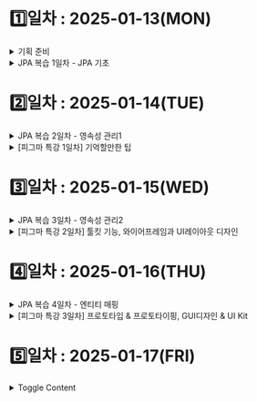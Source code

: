 # 1️⃣일차 : 2025-01-13(MON)
<details>
  <summary>기획 준비</summary>

# 💡 비대면 면접 메이트

국내·외 기업의 취업 면접을 **비대면**으로 효율적으로 준비할 수 있는 서비스입니다.  
면접 스터디원 간 피드백을 간편하게 주고받을 수 있으며, **라이브 코딩 및 알고리즘** 문제 풀이 기능을 통해 **기술 면접**까지 대비할 수 있습니다.  

---

## 문제 상황

1. **국내 대기업 취업 준비 중인 지원자**  
   - 지방 거주로 인해 면접 스터디를 구하기 어려움  
   - 비대면 스터디 참여 시, 스터디원들이 대면 스터디에 비해 소극적이라고 느낌  
   - 스터디원 간 피드백 과정이 비효율적임

2. **해외 글로벌 IT 기업 취업 준비 중인 지원자**  
   - 영어로 자신의 생각을 명확히 표현하기 어려움  
   - 글로벌 면접에서 기대되는 태도와 답변 방식에 대한 정보 부족  
   - 라이브 코딩, 알고리즘 인터뷰에 대한 경험 부족  

---

## 핵심 기능

### 1. 비대면 면접 스터디
- **스터디 모집 및 매칭**  
  - 직무, 기술 스택, 경험 등 조건에 따라 그룹 생성  
- **피드백 관리**  
  - 채점 템플릿 제공: 스터디원들이 면접관 역할을 하며 객관적으로 평가  
  - 답변 텍스트화 & 코멘트 추가: 실시간 답변을 텍스트로 기록하고, 코멘트를 달아 피드백  
  - 피드백 취합 & 요약: AI가 여러 피드백을 자동으로 취합하여 개선점 요약  
- **영상 녹화 & 리뷰**  
  - 개인 면접 영상을 녹화 후, 비언어적 요소(표정, 시선, 제스처)까지 분석 가능  

### 2. 라이브 코딩 및 알고리즘 인터뷰 대비
- **Web IDE 제공**  
  - 온라인 상에서 알고리즘 문제(자료구조 구현, 알고리즘 풀이 등)를 연습  
- **풀이 과정 텍스트화**  
  - 풀이 과정 및 설명을 자동으로 텍스트화하여 시간대별 기록  
  - 자신의 논리 전개 흐름을 파악하고 피드백  
- **풀이 과정 설명 연습**  
  - 문제 해결 전략과 접근 방법을 연습할 수 있도록 가이드 제공  

### 3. 기출 질문 연습
- **질문당 답변 시간 측정**  
  - 면접과 유사한 환경에서 실전 감각 익히기  
- **AI 기반 답변 평가**  
  - 답변 논리성, 발음, 표현력 등 다각적인 분석  
- **답변 저장 & 비교**  
  - 이전 답변과 현재 답변을 비교하여 발전 상황 확인 가능  

---

## 유저 시나리오

### 국내 대기업 취업 준비 중인 지원자
1. **면접 대비 비대면 스터디 모집**  
   - “백엔드 개발자”, “Java/Spring Boot”, “신입/1년 경력” 조건으로 스터디 생성  
2. **스터디원들과 모의 면접 진행**  
   - 스터디원들이 돌아가며 면접관 및 지원자 역할을 수행  
   - 면접관 역할을 맡은 사람이 실시간으로 답변 텍스트화 및 코멘트 추가  
   - 면접 종료 후, AI가 스터디원 피드백을 종합하여 개선점 요약 (예: “말이 조금 빠르고, 논리적 흐름이 다소 부족함”)  
3. **면접 영상 리뷰**  
   - 녹화된 영상을 시청하며 표정, 시선 처리 등 비언어적 요소 확인  
   - AI 피드백을 통해 개선 포인트 파악 (예: “카메라 응시 빈도 낮음, 미소 부족”)  

### 해외 글로벌 IT 기업 취업 준비 중인 지원자
1. **비대면 면접 일정 확정**  
   - 글로벌 IT 기업에서 비대면 면접 일정 통보  
   - 영어 면접 대비를 위해 체계적 연습 필요  
2. **기출 질문 연습**  
   - “Tell me about yourself”, “Explain a complex project” 등 글로벌 기업 질문 연습  
   - AI 평가 및 피드백 예시  
     - 발음 명료성: 3/5 (발음을 천천히 하고, 강세 정확도 높이기)  
     - 답변 논리성: 4/5 (구체적 예시와 결과 추가 필요)  
   - 이전 답변과 비교해 점차 발전 과정을 추적  
3. **라이브 코딩 연습**  
   - Web IDE에서 “Two Sum”, “Binary Tree Traversal” 등 알고리즘 문제 풀이  
   - 풀이 과정 설명을 연습하며, 논리적 사고 흐름을 정리  
4. **최종 면접 대비**  
   - 기출 질문, 라이브 코딩 연습 결과와 AI 피드백을 토대로 보완  
   - 면접 당일, 자신감 있고 명확한 의사소통을 목표로 준비  

---
</details>

<details>
  <summary>JPA 복습 1일차 - JPA 기초 </summary>

### 객체 매핑
![image.png](./image.png)
- 매핑 정보를 표시하는 어노테이션 사용
    - @Entity, @id, @Column
### persistence.xml

- JPA 설정 정보
- META-INF/persistence.xml 클래스 패스 경로에 있으면 별도의 설정 없이 JPA가 인식함
- 일반적으로 영속성 유닛 (persistence-unit)은 연결할 데이터베이스당 하나 등록

<aside>
➕ 스프링 부트 사용 시 application.yml 사용

</aside>

### 데이터베이스 방언

- 방언 (dialect) : SQL 표준을 지키지 않거나 특정 데이터베이스만의 고유한 기능
- 특정 데이터베이스에 의존적인 SQL은 데이터베이스 방언이 처리해 줌 → 데이터베이스가 변경되어도 애플리케이션 코드 변경없이 데이터베이스 방언만 교체하면 됨

## 엔티티 매니저 설정


1. 엔티티 매니저 팩토리 생성
    
    ```java
    import javax.persistence.*;
    
    EntityManagerFactory emf = Persistence.createEntityManagerFactory("jpabook");
    ```
    
    - persistence.xml의 설정 정보를 사용해서 엔티티 매니저 팩토리 생성
        - "jpabook"과 같은 이름을 기준으로 영속성 유닛 (persistence-unit) 찾아아서 엔티티 매니저 팩토리 생성
    - JPA를 동작시키기 위한 기반 객체 생성 + JPA 구현체에 따라서 데이터베이스 커넥션 풀도 생성 → 엔티티 매니저 팩토리 **생성 비용 아주 큼**
        - 애플리케이션 전체에서 한 번만 생성하고 공유해서 사용
2. 엔티티 매니저 생성
    
    ```java
    EntityManager em = emf.createEntityManager();
    ```
    
    - 엔티티 팩토리 매니저에서 엔티티 매니저 생성
    - JPA의 기능 대부분을 엔티티 매니저가 제공
        - 엔티티를 데이터베이스에 CRUD
        - 내부에 데이터소스(데이터베이스 커넥션)을 유지하면서 데이터베이스와 통신
    - 엔티티 매니저는 데이터베이스 커넥션과 밀접한 관계가 있으므로 스레드간에 공유하거나 재사용 하면 안됨
3. 종료
    - 사용이 끝난 엔티티 매니저는 반드시 종료
    - 엔티티 매니저 팩토리도 종료
    
    ```java
    em.close(); 
    emf.close();
    ```
    

## 트랜잭션 관리

- JPA를 사용하면 항상 트랜잭션 안에서 데이터를 변경해야함
    - 아니면 예외 발생

```java
EntityTransaction tx = em.getTransaction();     
try {
				tx.begin(); //트랜잭션 시작
        logic(em);  //비즈니스 로직
        tx.commit();//트랜잭션 커밋
} catch (Exception e) {
        tx.rollback(); //트랜잭션 롤백
}
```

## 비즈니스 로직

```java
public interface EntityManager {
    void persist(Object var1);
    
    void remove(Object var1);

    <T> T find(Class<T> var1, Object var2);
    
    ...
}
```

- **등록** `em.persist()`
- **수정** `JPA가 추적`
- **삭제** `em.remove()`
- **조회** `em.find()`
    - 검색 쿼리?
        - 테이블이 아닌 엔티티 객체를 대상을 검색하려면 데이터베이스의 모든 데이터를 애플리케이션으로 불러와서 엔티티 객체로 변경 후 검색해야함 → 불가능
        - 필요한 데이터만 데이터베이스에서 불러오려면 SQL 사용해야함 → JPQL 사용

## JPQL

- JPA가 제공하는 SQL을 추상화한 객체지향 쿼리 언어
- SQL 문법과 거의 유사
- SQL과의 차이점

| JPQL                                                          | SQL                                                     |
| ------------------------------------------------------------- | ------------------------------------------------------- |
| 엔티티 객체를 대상으로 쿼리함 (클래스와 필드를 대상으로 쿼리함)<br>데이터베이스 테이블 전혀 알지 못함 | 데이터베이스 테이블을 대상으로 쿼리함                 |
| 대소문자 명확히 구분함                                        | 관례상 대소문자를 구분하지 않고 사용하는 경우 많음     |

</details>


# 2️⃣일차 : 2025-01-14(TUE)
<details>
  <summary>JPA 복습 2일차 - 영속성 관리1</summary>

# 1. 엔티티 매니저 팩토리와 엔티티 매니저

### 엔티티 매니저 팩토리

- 생성 비용 큼
- 여러 스레드가 동시에 접근해도 안전하므로 서로 다른 스레드 간에 공유 가능
- 하이버네이트를 포함한 JPA 구현체들은 EntityManagerFactory 생성할 때 커넥션 풀 만듦 (J2SE환경)

### 엔티티 매니저

- 여러 스레드가 동시에 접근하면 동시성 문제 발생
- 데이터베이스 연결이 필요한 시점까지 커넥션을 얻지 않는다.
    - 보통 트랜잭션 시작할 때 커넥션 획득

# 2. 영속성 컨텍스트란?

### 영속성 컨텍스트(persistence context)

> 엔티티를 영구 저장하는 환경
> 
- 엔티티 매니저로 엔티티를 저장하거나 조회하면 엔티티 매니저는 영속성 컨텍스트에 엔티티를 보관하고 관리함
- 영속성 컨텍스트는 엔티티 매니저를 생성할 때 하나 만들어짐
- 엔티티 매니저를 통해 영속성 컨텍스트 접근, 관리 가능
- 여러 엔티티 매니저가 같은 영속성 컨텍스트에 접근할 수도 있다

# 3. 엔티티의 생명주기


### 엔티티의 상태

- **비영속(new/transient)** : 영속성 컨텍스트와 전혀 관계가 없는 상태
    - 객체 생성, 순수한 객체 상태
    - 영속성 컨텍스트나 데이터베이스와는 전형 관련 없음
- **영속(managed)** : 영속성 컨텍스트에 저장된 상태
    - 엔티티 매니저를 통해 저장(persist), 조회(find), JPQL 사용해서 조회한 엔티티
    - 영속성 컨텍스트에 의해 관리
- **준영속(detached)** : 영속성 컨텍스트에 저장되었다가 분리된 상태
    - 엔티티 매니저를 통해 detach, close, clear
    - 관리하던 영속 상태의 엔티티를 영속성 컨텍스트가 관리하지 않으면 준영속 상태가 됨
- **삭제(removed)** : 삭제된 상태
    - 엔티티를 영속성 컨텍스트와 데이터베이스에서 삭제

# 4. 영속성 컨텍스트의 특징

- 영속성 컨텍스트와 식별자 값
    - 영속성 컨텍스트는 엔티티를 식별자 값(@id)으로 구분
    - 영속 상태는 식별자 값이 반드시 존재
- 영속성 컨텍스트와 데이터베이스 저장
    - JPA는 보통 트랜잭션을 커밋하는 순간 영속성 컨텍스트에 새로 저장된 엔티티를 데이터베이스에 반영 (플러시)
- 영속성 컨텍스트가 엔티티를 관리할 때의 장점
    - 1차 캐시
    - 동일성 보장
    - 트랜잭션을 지원하는 쓰기 지연
    - 변경 감지
    - 지연 로딩

## 4.1 엔티티 조회

### 1차 캐시 `장점1`

- 영속성 컨텍스트 내부의 캐시
- 영속상태의 엔티티는 모두 1차 캐시에 저장됨
- Map<식별자 값, 엔티티 인스턴스> 형태로 저장한다고 생각하면 됨
- 식별자 값은 데이터베이스 기본 키와 매핑되어 있으므로 영속성 컨텍스트에서 데이터를 저장하고 조회하는 모든 기준은 데이터베이스 기본 키 값이다.
- **성능상 이점 보장**
    - 예시) em.find()
        1. **1차 캐시에서 엔티티 조회**
            1. 1차 캐시에 있으면 → 4
            2. 1차 캐시에 없으면 → 2
        2. 데이터베이스를 조회해서 엔티티를 생성
        3. 1차 캐시에 저장
        4. 영속 상태의 엔티티 반환

### 영속 엔티티의 동일성 보장 `장점2`

- 식별자가 같은 엔티티 인스턴스를 조회하면 1차 캐시에 있는 같은 엔티티 인스턴스를 조회하므로 `a == b` 는 참이다.

<aside>
➕ JPA는 1차 캐시를 통해 반복 가능한 읽기 (REPEATABLE READ) 등급의 트랜잭션 격리 수준을 데이터베이스가 아닌 애플리케이션 차원에서 제공한다는 장점이 있다

</aside>

## 4.2 엔티티 등록

### 트랜잭션을 지원하는 쓰기 지연(transactional write-behind) `장점3`

- 트랜잭션을 커밋하기 직전까지 내부 쿼리 저장소에 쿼리를 모아두었다가 커밋할 때 모아둔 쿼리를 데이터베이스에 보냄
- 트랜잭션을 커밋하면
    1. 엔티티 매니저는 우선 영속성 컨텍스트를 플러시한다
        - **플러시(flush) : 영속성 컨텍스트의 변경 내용을 데이터베이스에 동기화하는 작업**
        - 쓰기 지연 SQL 저장소에 모인 쿼리를 데이터베이스에 보낸다
    2. 실제 데이터 베이스 트랜잭션을 커밋함

    
- 트랜잭션을 지원하는 쓰기 지연 가능한 이유? : 데이터 베이스에 쿼리를 바로 전달해도 트랜잭션을 커밋하지 않으면 소용 없음. 즉 커밋 직전에만 데이터베이스에 SQL을 전달하면 됨
- 쓰기 지연 이용해서 성능 최적화 가능

## 4.3 엔티티 수정

### 변경 감지(dirty checking) `장점4`

> 엔티티의 변경사항을 데이터베이스에 자동으로 반영하는 기능
> 
- JPA는 엔티티를 영속성 컨텍스트에 보관할 때, 최초 상태를 복사해서 저장해둠 (**스냅샷**)
- 플러시 시점에 스냅샷과 엔티티를 비교해서 변경된 엔티티를 찾는다.
- 변경 감지 로직
    1. 트랜잭션을 커밋하면 엔티티 매니저 내부에서 플러시 호출
    2. 엔티티와 스냅샷을 비교해서 변경된 엔티티를 찾는다
    3. 변경된 엔티티가 있으며 수정 쿼리를 생성해서 쓰기 지연 SQL 저장소에 보낸다
    4. 쓰기 지연 저장소의 SQL을 데이터베이스에 보낸다
    5. 데이터베이스 트랜잭션 커밋
    ![image-1.png](./image-1.png)
    
    
- 변경 감지는 영속성 컨텍스트가 관리하는 영속 상태의 엔티티에만 적용된다
- JPA의 기본 전략은 엔티티의 모든 필드 업데이트
    - 장점
        - 모든 필드를 사용하면 수정 쿼리가 항상 같으므로 애플리케이션 로딩 시점에 수정 쿼리를 미리 생성해두고 재사용 가능
        - 데이터베이스는 이전에 한 번 파싱된 쿼리 재사용 가능
    - 단점
        - 데이터베이스에 보내는 데이터 전송량이 증가
    - 필드가 많거나 저장되는 내용이 너무 크면 동적으로 UPDATE SQL 생성하는 전략 (`@DynamicUpdate`) 사용하면 됨

<aside>
➕ 상황에 따라 다르지만 컬럼이 대략 30개 이상 되면 정적 수정 쿼리보다 동적 수정 쿼리가 빠름

- 한 테이블에 컬럼이 30개 이상 된다는 것은 테이블 설계상 책임이 적절하게 분리되지 않았을 가능성이 높음
</aside>

## 4.3 엔티티 삭제

- 엔티티를 삭제하려면 1. 삭제 대상 엔티티 조회 2. em.remove()
- em.remove()를 호출하는 순간 엔티티는 영속성 컨텍스트에서 제거됨
- 삭제된 엔티티는 재사용하지말고 자연스럽게 가비지 컬렉션의 대상이 되도록 두는 것이 좋다
</details>

<details>
  <summary>[피그마 특강 1일차] 기억할만한 팁</summary>

  ## 1. 피그마 파일 Thumbnail 설정 방법
- **Frame**에서 우클릭 → `Set as thumbnail` 선택
- 해당 Frame이 파일의 Thumbnail로 설정됨, 반영되는 데 딜레이 있음

---

## 2. 댓글(Comment) 남기기
- **@멤버이름**으로 멤버를 지정하면 해당 멤버에게 알림 전송 가능
- **주의사항**: 멤버를 지정하지 않을 경우, **모든 멤버에게 이메일로 알림 전송**

## 3. 피그마 파일 옮기기
- `Drafts` ↔ `Project` 간 **드래그 앤 드롭**으로 파일 이동 가능
- 작업하면서 흐름 끊기지 않고 파일 이동시키고 싶으면? : 피그마 작업 화면에서 파일명 우측 드롭다운 클릭 -> move

## 4. 피그마 히스토리 기능
- 파일명 우측 드롭다운 -> Show version history
- history 버전으로 묶어두는 것 가능

</details>

# 3️⃣일차 : 2025-01-15(WED)

<details>
  <summary>JPA 복습 3일차 - 영속성 관리2</summary>

# 5. 플러시

> 영속성 컨텍스트의 변경 내용을 데이터베이스에 동기화하는 작업
> 

### 영속성 컨텍스트를 플러시하는 방법

- **em.flush() 직접 호출**
    - 엔티티 매니저의 flush() 메소드 직접 호출해서 영속성 컨텍스트를 강제 플러시
- **트랜잭션 커밋 시 플러시가 자동 호출**
    - 트랜잭션을 커밋하기 전에 꼭 플러시를 호출해서 영속성 컨텍스트의 변경 내용을 데이터베이스에 반영함
- **JPQL 쿼리 실행 시 플러시가 자동 호출**
    - JPQL은 SQL로 변환되어 데이터베이스에서 엔티티를 조회한다 → 영속성 컨텍스트의 변경 내용을 데이터베이스에 반영해야 JPQL이 정상적인 데이터 조회 가능

## 5.1 플러시 모드 옵션

- FlushModeType.AUTO : 커밋이나 쿼리를 실행할 때 플러시(기본값)
- FlushModeType.COMMIT : 커밋할 때만 플러시

# 6 준영속

## 6.1 엔티티를 준영속 상태로 전환 : detach()

- 특정 엔티티를 준영속 상태로 만듦
- ①1차 캐시부터 ② 쓰기 지연 SQL 저장소까지 해당 엔티티를 관리하기 위한 모든 정보 제거

## 6.2 영속성 컨텍스트 초기화 : clear()

- 영속성 컨텍스트를 초기화해서 해당 영속성 컨텍스트의 모든 엔티티를 준영속 상태로 만듦
- 영속성 컨텍스트를 제거하고 새로 만든 것과 같음

## 6.3 영속성 컨텍스트 종료 : close()

- 영속성 컨텍스트를 종료하면 해당 영속성 컨텍스트의 모든 엔티티는 준영속 상태가 됨
- 주로 영속성 컨텍스트가 종료되면서 준영속 상태가 되는 경우가 많음

## 6.4 준영속 상태의 특징

### 거의 비영속 상태에 가깝다

- 1차 캐시, 쓰기 지연, 변경 감지, 지연 로딩을 포함한 영속성 컨텍스트가 제공하는 어떠한 기능도 동작하지 않음

### 식별자 값을 가지고 있다

- 이미 한 번 영속 상태였으므로 반드시 식별자 값을 가지고 있음

### 지연로딩을 할 수 없다

- LAZY LOADING : 실제 객체 대신 프록시 객체를 로딩해두고 해당 객체를 실제 사용할 때 영속성 컨텍스트를 통해 데이터를 불러오는 방법
- 지연 로딩 시 문제 발생

## 6.5 병합: merge()

### 준영속 병합

- 준영속 상태 → 영속 상태
- 새로운 영속 상태의 엔티티 반환
    - merge에 넘겨준 엔티티가 준영속 상태에서 영속 상태로 변경되는 것은 아니고 새로운 영속 상태의 엔티티를 반환하는 것임
- merge() 로직
    1. 파라미터로 넘어온 준영속 엔티티의 식별자 값으로 1차 캐시에서 엔티티를 조회
        
        2-1 만약 1차 캐시에 엔티티가 없으면 데이터베이스에서 엔티티를 조회하고 1차 캐시에 저장
        
    2. 조회한 영속 엔티티에 파라미터로 넘어온 준영속 엔티티의 값을 채워 넣음
    3. 영속 엔티티 반환
    
    ![image-2.png](./image-2.png)
    
- 준영속 엔티티를 참조하던 변수를 영속 엔티티를 참조하도록 변경하는 것이 안전
    
    ```java
    memebr = em2.merge(member)
    ```
    

### 비영속 병합

- 비영속 상태 → 영속 상태
- merge() 로직
    1. 파라미터로 넘어온 준영속 엔티티의 식별자 값으로 1차 캐시에서 엔티티를 조회
        
        2-1 만약 1차 캐시에 엔티티가 없으면 데이터베이스에서 엔티티를 조회 → 엔티티 발견 못함, , 새로운 엔티티 생성
        
    2. 조회한 영속 엔티티에 파라미터로 넘어온 준영속 엔티티의 값을 채워 넣음
    3. 영속 엔티티 반환

<aside>
💡 persist(), merge() 둘 다 비영속 → 영속 가능한데 왜 persist()를 쓰는가?

- inserting 할 때 persist가 더 효율적. 불필요한 select문 안씀
- 원본 객체 복사 안함
- merge()보다 문법적 실수 가능성 낮음

</aside>


</details>

<details>
  <summary>[피그마 특강 2일차] 툴킷 기능, 와이어프레임과 UI레이아웃 디자인 </summary>

## 🛠️ **1. 툴킷 기능**
- `ready for dev` 
  - 디자인 완료 후 개발 시작 가능하다는 표시.

- `auto layout`
  - 자동 레이아웃을 잘 설정하면 코드 값이 잘 나옴.

- `annotate`
  - 줄자 기능: 간격을 마킹할 때 사용.  
  - 장점: dev 모드에서 표시한 것이 dev 모드를 벗어나면 보이지 않음.

- 단축키
  - `Shift + 1` → 전체 보기.
  - `Shift + 2` → 선택한 요소 꽉 차게 보기.
  - `Shift + Ctrl + O` → 레이어 아웃라인 보기.

---

## 🖼️ **2. 프레임의 역할**
- 프레임은 **틀** 역할로 모든 요소를 담는 **컨테이너** 역할을 함.
  - 화면 크기 지정: 모바일/웹 등 화면의 크기를 지정할 때 프레임 사용.
  - 기능 동작: 레이아웃 그리드, 오토 레이아웃, 프로토타이핑 등은 프레임에서만 동작.

- 프레임의 종류
  - **최상위 프레임 (Top-level Frame)**  
    - 프로토타이핑의 화면 단위로 사용됨.
  - **네스티드 프레임 (Nested Frame)**  
    - 프레임 안에 또 다른 프레임으로 구성.
    - 부모, 자식, 형제 관계로 관리 가능.

- 그룹과의 차이점
  - 프레임은 추가 기능(레이아웃 그리드, 오토 레이아웃 등)이 동작.
  - 그룹은 단순히 요소를 묶는 기능만 제공.

---

## 📏 **3. 디지털 화면 단위와 개념**
- dp(밀도 독립 픽셀)의 등장 배경
  - 디스플레이 발전으로 물리적 공간에 더 많은 픽셀을 넣을 수 있게 됨.
  - 동일한 1픽셀이라도 디바이스에 따라 크기 차이가 발생.

- DPI (Dot Per Inch)
  - 1인치에 들어가는 픽셀 수를 나타내는 단위.

---

## 🎨 **4. 아이콘 제작**
- Boolean 연산 (Union, Subtract, Intersect, Exclude)
  - 다양한 도형을 결합/제거하는 방법.
  ![image-3.png](./image-3.png)
- Union vs. Group
  - 🔗 Union
    - 여러 도형을 하나의 벡터로 결합.
    - 개별 도형의 편집은 제한되지만, 크기 조정 시 품질 유지.
  - 🔳 Group
    - 도형을 묶어 정렬/이동 시 편리.
    - 개별 도형 수정 가능.

---

## 🧑‍🎨 **5. 디자인 감각 키우기**
- 여러 앱 설치 후 Figma로 레이아웃 따라 만들어보기.
- 디자인을 분석하고 비슷하게 재현하는 연습.

---

## 🖌️ **6. Figma 아이콘 관련 팁**
- 멀티플레이어 커서 
  - `View → Multiplayer Cursors`에서 끄고 켜기 가능.

- 아이콘 다운로드
  - [Google Fonts Icons](https://fonts.google.com/icons)에서 활용 가능.

---
</details>


# 4️⃣일차 : 2025-01-16(THU)

<details>
  <summary>JPA 복습 4일차 - 엔티티 매핑 </summary>

  # 1. @Entity

- JPA를 사용해서 테이블과 매핑할 클래스 지정
- name을 설정하지 않으면 클래스 이름 그대로 사용
- @Entity 적용 시 주의 사항
    - 기본 생성자는 필수(파라미터가 없는 public 또는 protected 생성자)
        - JPA가 엔티티 객체 생성할 때 사용함
    - final 클래스, enum, interface, inner 클래스에는 사용할 수 없다
    - 저장할 필드에 final을 사용하면 안된다.

# 2. @Table

- 엔티티와 매핑할 테이블 지정
- @Table 어노테이션 생략 시 엔티티 이름을 테이블 이름으로 사용

# 3. 다양한 매핑 사용

- @Enumerated : enum 타입 매핑
- @Temporal : 날짜 타입 매핑
- @Lob : CLOB, BLOB 타입 매핑

# 4. 데이터베이스 스키마 자동 생성

- JPA는 매핑 정보와 데이터베이스 방언을 사용해서  데이터베이스 스키마 자동으로 생성하는 기능 지원
- persistence.xml에 스키마 자동 생성 속성 추가
    
    ```xml
    <property name="hibernate.hbm2ddl.auto" value="create"/>
    ```
    
    | 옵션 | 설명 |
    | --- | --- |
    | create | 기존 테이블 삭제하고 새로 생성 `DROP + CREATE` |
    | create-drop | create 속성에 추가로 애플리케이션을 종료할 때 생성한 DDL 제거 `DROP + CREATE + DROP` |
    | update | 데이터베이스 테이블과 엔티티 매핑정보를 비교해서 변경 사항만 수정 |
    | validate | 데이터베이스 테이블과 엔티티 매핑정보를 비교해서 차이가 있으면 경고를 남기고 애플리케이션을 실행하지 않는다. `DDL 수정 안함` |
    | none | 자동 생성 기능을 사용하지 않으려면 1. hibernate.hbm2ddl.auto 속성 자체를 삭제 2. 유효하지 않은 옵션 값을 줌 ex) none |
- 애플리케이션 실행 시점에 데이터베이스 테이블을 자동으로 생성
- 자동 생성되는 DDL은 지정한 데이터베이스 방언에 따라 달라진다.
- 스키마 자동 생성 기능이 만든 DDL이 운영환경에 사용할만큼 완벽하지 않으므로 개발 환경에서 사용하거나 매핑 참고 용으로만 권장

> **💡 개발 환경에 따른 스키마 자동생성 추천 전략**
>
> - **개발 초기 단계**: `create` 또는 `update`
> - **초기화 상태로 자동화된 테스트를 진행하는 개발자 환경과 CI 서버**: `create` 또는 `create-drop`
> - **테스트 서버**: `update` 또는 `validate`
> - **스테이징과 운영 서버**: `validate` 또는 `none`

---

> **⚠️ 주의: `update`, `validate`는 JPA 표준에 없음**
>
> - JPA 표준 지원 옵션:  
>   `none`, `create`, `drop-and-create`, `drop`

---

> **🛠️ 이름 매핑 전략 변경하기**
>
> - 자바 Camel Case ↔ 데이터베이스 Snake Case
> - `@Column.name` 속성을 명시적으로 사용해서 이름 변경
> - `hibernate.ejb.naming_strategy` 속성을 사용해 이름 매핑 전략 변경
>
>   ```xml
>   <property name="hibernate.ejb.naming_strategy" value="org.hibernate.cfg.ImprovedNamingStrategy"/>
>   ```


# 5. DDL 생성 기능

- 매핑 정보에 nullable, length와 같은 속성 값을 주어 DDL에 제약 조건을 추가할 수 있다
    
    ```java
    @Column(name = "NAME", nullable = false, length = 10)
    private String name;
    ```
    
- DDL 제약 조건 관련 기능들은 단지 DDL을 자동 생성할 때만 사용되는 것이기 때문에 JPA 실행 로직에 영향을 미치지 않음
    - 따라서 스키마 자동 생성 기능을 사용하지 않고 직접 DDL을 만든다면 굳이 사용할 이유가 없다.
    
    → 그럼에도 사용한다면 조금의 장점 : 애플리케이션 개발자가 엔티티만 보고도 손쉽게 다양한 제약 조건을 파악할 수 있다.
</details>

<details>
  <summary>[피그마 특강 3일차] 프로토타입 & 프로토타이핑, GUI디자인 & UI Kit </summary>
  
  ## 1. 모바일 앱 OS

- **안드로이드 OS와 iOS 모두를 고려한 디자인 필요성**
  - 중립적 UI 특징
  - OS 독립성 및 일관된 사용성 보장
  - 사용자가 쉽게 적응할 수 있는 디자인 고려
  - **예시**: 쿠팡

---

## 2. 머티리얼 디자인

- **구글에서 제공하는 디자인 가이드라인**
  - 최근 UI/UX 트렌드를 리드
  - 참고 링크: [머티리얼 디자인 공식 사이트](https://m3.material.io/)

- **머티리얼 디자인의 기본 원칙**
  1. **자재질 (Material)**: 현실 세계에서 느낄 수 있는 물리적 자재질감을 표현
  2. **깊이 (Elevation)**: 레이어를 통해 깊이를 제공하여 시각적 위계를 명확히
  3. **움직임과 애니메이션 (Motion)**: 사용자의 주의를 끌고 상호작용을 부드럽게 연결

---

## 3. HIG (Human Interface Guidelines)

- **iOS 디자인 가이드라인**
  - Apple에서 제공하는 공식 문서
  - 앱에 반영된 디자인이 먼저 나오고, 이후 가이드라인으로 정리
  - 참고 링크: [HIG 공식 사이트](https://developer.apple.com/design/)

---

## 4. 디자인 시스템

- **정의**
  - 웹/모바일 인터페이스 디자인 시 반복적으로 사용되는 컴포넌트와 리소스를 체계화한 가이드라인
  - **구성 요소**
    - 컬러, 텍스트 스타일, 레이아웃, UI 구성 요소 등
  - 목적: 모든 디지털 제품에서 일관된 디자인과 효율적인 개발 지원

- **작은 프로젝트의 경우**
  - 디자인 시스템보다 **UI Kit** 활용 권장
  - **디자인 시스템과 UI Kit의 차이**
    - 디자인 시스템은 가이드라인과 철학을 포함한 포괄적인 개념
    - UI Kit은 재사용 가능한 컴포넌트 및 리소스에 초점

- **유용한 자료**
  - [오픈 디자인 시스템](https://www.designsystems.com/open-design-systems/)
  - 피그마 디자인 시스템 템플릿 참고 가능
  - **주의**: 템플릿 공유 시 저작권 문제 확인 필요

---

## 5. 프로토타입과 프로토타이핑

- **프로토타입 (Prototype)**
  - 정적인 레이아웃
  - 인터페이스와 화면 간의 이동 흐름만 보여줌

- **프로토타이핑 (Prototyping)**
  - 동적 동작 및 조작에 따른 피드백 포함
  - 실제 앱 작동 흐름을 시뮬레이션 가능

- **활용 장점**
  - 사용자 경험 개선
  - 개발자 및 디자이너 간의 커뮤니케이션 원활화
  - 개발 전 문제점 사전 발견 가능

---


</details>

# 5️⃣일차 : 2025-01-17(FRI)
<details>
  <summary>Toggle Content</summary>
  내용 5
</details>

